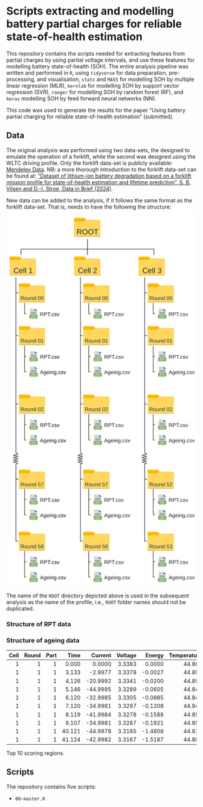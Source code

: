 # Scripts extracting and modelling battery partial charges for reliable state-of-health estimation

This repository contains the scripts needed for extracting features from
partial charges by using partial voltage intervals, and use these
features for modelling battery state-of-health (SOH). The entire
analysis pipeline was written and performed in `R`, using `tidyverse`
for data preparation, pre-processing, and visualisation, `stats` and
`MASS` for modelling SOH by multiple linear regression (MLR), `kernlab`
for modelling SOH by support vector regression (SVR), `ranger` for
modelling SOH by random forest (RF), and `keras` modelling SOH by feed
forward neural networks (NN).

This code was used to generate the results for the paper “Using battery
partial charging for reliable state-of-health estimation” (submitted).

## Data

The original analysis was performed using two data-sets, the designed to
emulate the operation of a forklift, while the second was designed using
the WLTC driving profile. Only the forklift data-set is publicly
available: [Mendeley Data](https://doi.org/10.17632/yz4pttm73n.2). NB: a
more thorough introduction to the forklift data-set can be found at:
[“Dataset of lithium-ion battery degradation based on a forklift mission
profile for state-of-health estimation and lifetime prediction”, S. B.
Vilsen and D.-I. Stroe, Data in Brief
(2024)](https://www.sciencedirect.com/science/article/pii/S2352340923009228).

New data can be added to the analysis, if it follows the same format as
the forklift data-set. That is, needs to have the following the
structure: <img src="Figures/folders.png" width="2225" />

The name of the `ROOT` directory depicted above is used in the
subsequent analysis as the name of the profile, i.e., `ROOT` folder
names should not be duplicated.

### Structure of RPT data

### Structure of ageing data

| Cell | Round | Part |   Time |  Current | Voltage |  Energy | Temperature |
|-----:|------:|-----:|-------:|---------:|--------:|--------:|------------:|
|    1 |     1 |    1 |  0.000 |   0.0000 |  3.3383 |  0.0000 |      44.862 |
|    1 |     1 |    1 |  3.133 |  -2.9977 |  3.3378 | -0.0027 |      44.892 |
|    1 |     1 |    1 |  4.126 | -20.9992 |  3.3341 | -0.0200 |      44.892 |
|    1 |     1 |    1 |  5.146 | -44.9995 |  3.3289 | -0.0605 |      44.847 |
|    1 |     1 |    1 |  6.120 | -32.9985 |  3.3305 | -0.0885 |      44.847 |
|    1 |     1 |    1 |  7.120 | -34.9981 |  3.3297 | -0.1208 |      44.847 |
|    1 |     1 |    1 |  8.119 | -41.9984 |  3.3278 | -0.1588 |      44.853 |
|    1 |     1 |    1 |  9.107 | -34.9981 |  3.3287 | -0.1921 |      44.853 |
|    1 |     1 |    1 | 40.121 | -44.9978 |  3.3165 | -1.4808 |      44.871 |
|    1 |     1 |    1 | 41.124 | -42.9982 |  3.3167 | -1.5187 |      44.802 |

Top 10 scoring regions.

## Scripts

The repository contains five scripts:

-   `00-master.R`
